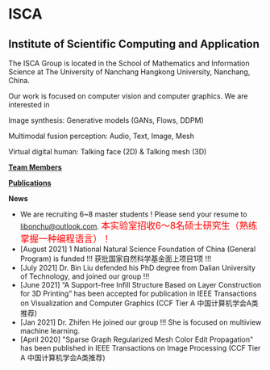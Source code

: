 # ISCA

## Institute of Scientific Computing and Application

The ISCA Group is located in the School of Mathematics and Information Science at The University of Nanchang Hangkong University, Nanchang, China.

Our work is focused on computer vision and computer graphics. We are interested in

Image synthesis: Generative models (GANs, Flows, DDPM)

Multimodal fusion perception: Audio, Text, Image, Mesh

Virtual digital human: Talking face (2D) & Talking mesh (3D)

**[Team Members](./pages/team-members.html)**

**[Publications](./pages/publication-list.html)**

**News**
-  We are recruiting 6~8 master students ! Please send your resume to <libonchu@outlook.com>. <font color=red size=4 >本实验室招收6～8名硕士研究生（熟练掌握一种编程语言）！</font>
- \[August 2021\] 1 National Natural Science Foundation of China (General Program) is funded !!! 获批国家自然科学基金面上项目1项 !!!
- \[July 2021\] Dr. Bin Liu defended his PhD degree from Dalian University of Technology, and joined our group !!!
- \[June 2021\] “A Support-free Infill Structure Based on Layer Construction for 3D Printing” has been accepted for publication in IEEE Transactions on Visualization and Computer Graphics (CCF Tier A 中国计算机学会A类推荐)
- \[Jan 2021\] Dr. Zhifen He joined our group !!! She is focused on multiview machine learning.
- \[April 2020\] "Sparse Graph Regularized Mesh Color Edit Propagation" has been published in IEEE Transactions on Image Processing (CCF Tier A 中国计算机学会A类推荐)


